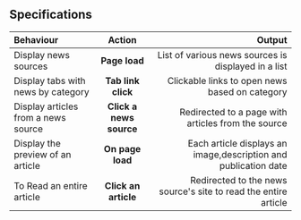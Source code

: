 ## Specifications
| Behaviour | Action | Output |
| :---------------- | :---------------: | ------------------: |
| Display news sources | **Page load** | List of various news sources is displayed in a list |
| Display tabs with news by category | **Tab link click** | Clickable links to open news based on category |
| Display articles from a news source | **Click a news source** | Redirected to a page with articles from the source |
| Display the preview of an article | **On page load** | Each article displays an image,description and publication date |
| To Read an entire article  | **Click an article** | Redirected to the news source's site to read the entire article |